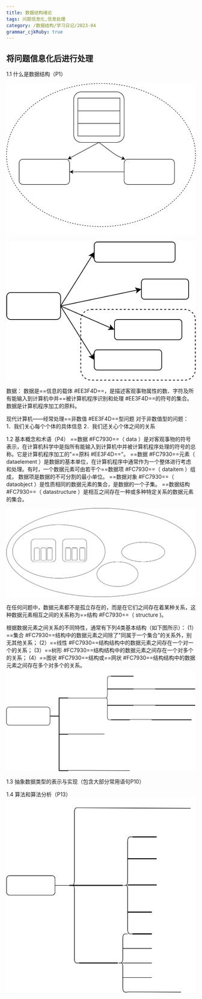 ```yaml
---
title: 数据结构绪论 
tags: 问题信息化,信息处理
category: /数据结构/学习日记/2023-04
grammar_cjkRuby: true
---
```




将问题信息化后进行处理
----------
1.1 什么是数据结构（P1）

![](./attachments/1682088639795.drawio.svg)

![章节总览](./attachments/1682089584403.drawio.svg)

数据：
数据是==信息的载体 #EE3F4D==，是描述客观事物属性的数、字符及所有能输入到计算机中并==被计算机程序识别和处理 #EE3F4D==的符号的集合。数据是计算机程序加工的原料。

现代计算机——经常处理==非数值 #EE3F4D==型问题
对于非数值型的问题：
1．我们关心每个个体的具体信息
2．我们还关心个体之间的关系

1.2 基本概念和术语（P4）
==数据 #FC7930==（ data ）是对客观事物的符号表示，在计算机科学中是指所有能输入到计算机中并被计算机程序处理的符号的总称。它是计算机程序加工的"==原料 #EE3F4D=="。
==数据 #FC7930==元素（ dataelement ）是数据的基本单位，在计算机程序中通常作为一个整体进行考虑和处理。有时，一个数据元素可由若干个==数据项 #FC7930==（ dataitem ）组成， 数据项是数据的不可分割的最小单位。
==数据对象 #FC7930==（ dataobject ）是性质相同的数据元素的集合，是数据的一个子集。
==数据结构 #FC7930==（ datastructure ）是相互之间存在一种或多种特定关系的数据元素的集合。

![绘图](./attachments/1683201011507.drawio.svg)

在任何问题中，数据元素都不是孤立存在的，而是在它们之间存在着某种关系，这种数据元素相互之间的关系称为==结构 #FC7930==（ structure )。

根据数据元素之间关系的不同特性，通常有下列4类基本结构（如下图所示）：
(1）==集合 #FC7930==结构中的数据元素之间除了"同属于一个集合"的关系外，别无其他关系；
(2）==线性 #FC7930==结构结构中的数据元素之间存在一个对一个的关系；
(3）==树形 #FC7930==结构结构中的数据元素之间存在一个对多个的关系；
(4）==图状 #FC7930==结构或==网状 #FC7930==结构结构中的数据元素之间存在多个对多个的关系。
![绘图](./attachments/1683201447606.drawio.svg)



1.3 抽象数据类型的表示与实现（包含大部分常用语句P10）

1.4 算法和算法分析（P13）
![绘图](./attachments/1683204933019.drawio.svg)

